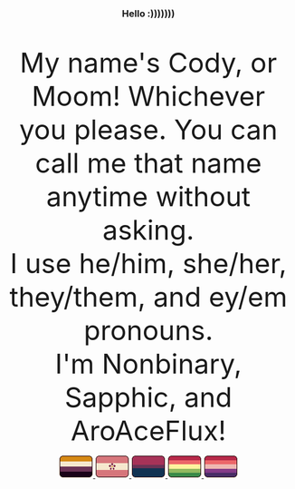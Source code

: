 <p align="center"><h3 align="center">Hello :)))))))</h3>
<br>
<p align="center"><font size="18px">My name's Cody, or Moom! Whichever you please. You can call me that name anytime without asking.
<br> I use he/him, she/her, they/them, and ey/em pronouns.
<br>I'm Nonbinary, Sapphic, and AroAceFlux! </font></p>
<p align="center">
<a href="https://toyhou.se/21355465.my-tiny-pride-flags">
<img src="64471029_zreFhZ8TADlgytv.png" title="Non-binary Flag"> 
<img src="64471022_eTD5ib8DXxtw4ay.png" title="Sapphic Flag">
<img src="64470134_JdsWCefPCQZni4b.png" title="Bisexual Flag">
<img src="69262668_Jj0f2tAgAxBeiwZ.png" title="Aromantic Flux Flag">
<img src="69682775_bLaLmFHBlwa4npz.png" title="Asexual Flux Flag">
</a></p>

<!--
**Mimoomsa/Mimoomsa** is a ✨ _special_ ✨ repository because its `README.md` (this file) appears on your GitHub profile.

Here are some ideas to get you started:

- 🔭 I’m currently working on ...
- 🌱 I’m currently learning ...
- 👯 I’m looking to collaborate on ...
- 🤔 I’m looking for help with ...
- 💬 Ask me about ...
- 📫 How to reach me: ...
- 😄 Pronouns: ...
- ⚡ Fun fact: ...
-->
